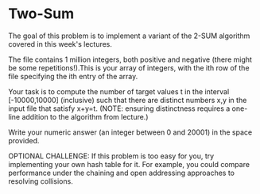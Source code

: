 # Two-Sum

The goal of this problem is to implement a variant of the 2-SUM algorithm covered in this week's lectures.

The file contains 1 million integers, both positive and negative (there might be some repetitions!).This is your array of integers, with the ith row of the file specifying the ith entry of the array.

Your task is to compute the number of target values t in the interval [-10000,10000] (inclusive) such that there are distinct numbers x,y in the input file that satisfy x+y=t. (NOTE: ensuring distinctness requires a one-line addition to the algorithm from lecture.)

Write your numeric answer (an integer between 0 and 20001) in the space provided.

OPTIONAL CHALLENGE: If this problem is too easy for you, try implementing your own hash table for it. For example, you could compare performance under the chaining and open addressing approaches to resolving collisions.
